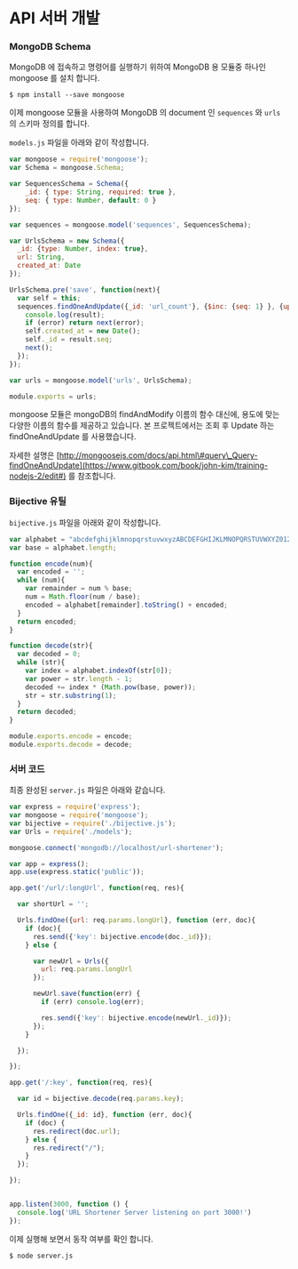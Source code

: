 # API 서버 개발

### MongoDB Schema

MongoDB 에 접속하고 명령어를 실행하기 위하여 MongoDB 용 모듈중 하나인 mongoose 를 설치 합니다.

```
$ npm install --save mongoose
```

이제 mongoose 모듈을 사용하여 MongoDB 의 document 인 `sequences` 와 `urls` 의 스키마 정의를 합니다.

`models.js` 파일을 아래와 같이 작성합니다.

```js
var mongoose = require('mongoose');
var Schema = mongoose.Schema;

var SequencesSchema = Schema({
    _id: { type: String, required: true },
    seq: { type: Number, default: 0 }
});

var sequences = mongoose.model('sequences', SequencesSchema);

var UrlsSchema = new Schema({
  _id: {type: Number, index: true},
  url: String,
  created_at: Date
});

UrlsSchema.pre('save', function(next){
  var self = this;
  sequences.findOneAndUpdate({_id: 'url_count'}, {$inc: {seq: 1} }, {upsert: true}, function(error, result) {
    console.log(result);
    if (error) return next(error);
    self.created_at = new Date();
    self._id = result.seq;
    next();
  });
});

var urls = mongoose.model('urls', UrlsSchema);

module.exports = urls;
```

mongoose 모듈은 mongoDB의 findAndModify 이름의 함수 대신에, 용도에 맞는 다양한 이름의 함수를 제공하고 있습니다. 본 프로젝트에서는 조회 후 Update 하는 findOneAndUpdate 를 사용했습니다.

자세한 설명은 [http://mongoosejs.com/docs/api.html\#query\_Query-findOneAndUpdate](https://www.gitbook.com/book/john-kim/training-nodejs-2/edit#) 를 참조합니다.

### Bijective 유틸

`bijective.js` 파일을 아래와 같이 작성합니다.

```js
var alphabet = "abcdefghijklmnopqrstuvwxyzABCDEFGHIJKLMNOPQRSTUVWXYZ0123456789";
var base = alphabet.length;

function encode(num){
  var encoded = '';
  while (num){
    var remainder = num % base;
    num = Math.floor(num / base);
    encoded = alphabet[remainder].toString() + encoded;
  }
  return encoded;
}

function decode(str){
  var decoded = 0;
  while (str){
    var index = alphabet.indexOf(str[0]);
    var power = str.length - 1;
    decoded += index * (Math.pow(base, power));
    str = str.substring(1);
  }
  return decoded;
}

module.exports.encode = encode;
module.exports.decode = decode;
```

### 서버 코드

최종 완성된 `server.js` 파일은 아래와 같습니다.

```js
var express = require('express');
var mongoose = require('mongoose');
var bijective = require('./bijective.js');
var Urls = require('./models');

mongoose.connect('mongodb://localhost/url-shortener');

var app = express();
app.use(express.static('public'));

app.get('/url/:longUrl', function(req, res){

  var shortUrl = '';

  Urls.findOne({url: req.params.longUrl}, function (err, doc){
    if (doc){
      res.send({'key': bijective.encode(doc._id)});
    } else {

      var newUrl = Urls({
        url: req.params.longUrl
      });

      newUrl.save(function(err) {
        if (err) console.log(err);

        res.send({'key': bijective.encode(newUrl._id)});
      });
    }

  });

});

app.get('/:key', function(req, res){

  var id = bijective.decode(req.params.key);

  Urls.findOne({_id: id}, function (err, doc){
    if (doc) {
      res.redirect(doc.url);
    } else {
      res.redirect("/");
    }
  });

});


app.listen(3000, function () {
  console.log('URL Shortener Server listening on port 3000!')
});
```

이제 실행해 보면서 동작 여부를 확인 합니다.

```
$ node server.js
```



